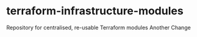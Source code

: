 # terraform-infrastructure-modules
Repository for centralised, re-usable Terraform modules
Another Change
